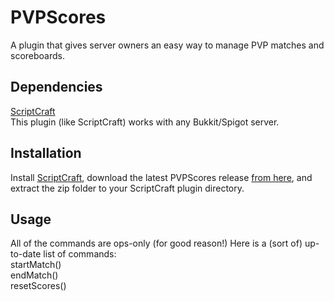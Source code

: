 # PVPScores
A plugin that gives server owners an easy way to manage PVP matches and scoreboards.
## Dependencies
<a href="http://scriptcraftjs.org">ScriptCraft</a><br>
This plugin (like ScriptCraft) works with any Bukkit/Spigot server.
## Installation
Install <a href="http://scriptcraftjs.org">ScriptCraft</a>, download the latest PVPScores release <a href="https://github.com/bitsol/PVPScores/archive/master.zip">from here</a>, and extract the zip folder to your ScriptCraft plugin directory.
## Usage
All of the commands are ops-only (for good reason!)
Here is a (sort of) up-to-date list of commands:
<br>startMatch()<br>endMatch()<br>resetScores()
